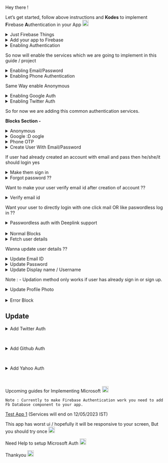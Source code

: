 <div class="cooked"><p>Hey there !</p>
<p>Let’s get started, follow above instructions and <strong>Kodes</strong> to implement <strong>F</strong>irebase <strong>A</strong>uthentication in your App <img src="http://community.appzard.com/images/emoji/google/slightly_smiling_face.png?v=12" title=":slightly_smiling_face:" class="emoji" alt=":slightly_smiling_face:" loading="lazy" style="aspect-ratio: 20 / 20;" width="20" height="20"></p>
<details>
<summary>
Just Firebase Things</summary>
<ul>
<li>Launch yourself to <a href="https://console.firebase.google.com" rel="noopener nofollow ugc">Firebase Console</a>
</li>
<li>A new project <img src="http://community.appzard.com/images/emoji/google/point_down.png?v=12" title=":point_down:" class="emoji" alt=":point_down:" loading="lazy" style="aspect-ratio: 20 / 20;" width="20" height="20"> <img src="http://community.appzard.com/images/emoji/google/point_down.png?v=12" title=":point_down:" class="emoji" alt=":point_down:" loading="lazy" style="aspect-ratio: 20 / 20;" width="20" height="20">
</li>
</ul>
<p></p><div class="lightbox-wrapper"><a class="lightbox" href="https://community.appzard.com/uploads/default/original/2X/8/8de43813837b18d6db635f2bd96a4ed4a922be56.png" data-download-href="https://community.appzard.com/uploads/default/8de43813837b18d6db635f2bd96a4ed4a922be56" title="image"><img src="https://community.appzard.com/uploads/default/optimized/2X/8/8de43813837b18d6db635f2bd96a4ed4a922be56_2_274x250.png" alt="image" data-base62-sha1="kfehnOkwS6hrfJDssul0ZlEnA5E" srcset="https://community.appzard.com/uploads/default/optimized/2X/8/8de43813837b18d6db635f2bd96a4ed4a922be56_2_274x250.png, https://community.appzard.com/uploads/default/optimized/2X/8/8de43813837b18d6db635f2bd96a4ed4a922be56_2_411x375.png 1.5x, https://community.appzard.com/uploads/default/optimized/2X/8/8de43813837b18d6db635f2bd96a4ed4a922be56_2_548x500.png 2x" data-dominant-color="EEF1F6" style="aspect-ratio: 274 / 250;" loading="lazy" width="274" height="250"><div class="meta">
<svg class="fa d-icon d-icon-far-image svg-icon" aria-hidden="true"><use href="#far-image"></use></svg><span class="filename">image</span><span class="informations">714×650 16.1 KB</span><svg class="fa d-icon d-icon-discourse-expand svg-icon" aria-hidden="true"><use href="#discourse-expand"></use></svg>
</div></a></div><p></p>
<ul>
<li>Continue…</li>
</ul>
<p></p><div class="lightbox-wrapper"><a class="lightbox" href="https://community.appzard.com/uploads/default/original/2X/f/fd2da893bf6dc0325206f2dd3cdf27ede35b2af3.jpeg" data-download-href="https://community.appzard.com/uploads/default/fd2da893bf6dc0325206f2dd3cdf27ede35b2af3" title="image"><img src="https://community.appzard.com/uploads/default/optimized/2X/f/fd2da893bf6dc0325206f2dd3cdf27ede35b2af3_2_281x250.jpeg" alt="image" data-base62-sha1="A7ICCuRhrt8RTRx7JhLH738mlRp" srcset="https://community.appzard.com/uploads/default/optimized/2X/f/fd2da893bf6dc0325206f2dd3cdf27ede35b2af3_2_281x250.jpeg, https://community.appzard.com/uploads/default/optimized/2X/f/fd2da893bf6dc0325206f2dd3cdf27ede35b2af3_2_421x375.jpeg 1.5x, https://community.appzard.com/uploads/default/optimized/2X/f/fd2da893bf6dc0325206f2dd3cdf27ede35b2af3_2_562x500.jpeg 2x" data-dominant-color="EEEFF1" style="aspect-ratio: 281 / 250;" loading="lazy" width="281" height="250"><div class="meta">
<svg class="fa d-icon d-icon-far-image svg-icon" aria-hidden="true"><use href="#far-image"></use></svg><span class="filename">image</span><span class="informations">863×767 108 KB</span><svg class="fa d-icon d-icon-discourse-expand svg-icon" aria-hidden="true"><use href="#discourse-expand"></use></svg>
</div></a></div><p></p>
<ul>
<li>Once more…</li>
</ul>
<p></p><div class="lightbox-wrapper"><a class="lightbox" href="https://community.appzard.com/uploads/default/original/2X/2/2845e59bd1495d926c2ade7a5f3d2a5d5ddce55a.jpeg" data-download-href="https://community.appzard.com/uploads/default/2845e59bd1495d926c2ade7a5f3d2a5d5ddce55a" title="image"><img src="https://community.appzard.com/uploads/default/optimized/2X/2/2845e59bd1495d926c2ade7a5f3d2a5d5ddce55a_2_345x214.jpeg" alt="image" data-base62-sha1="5KgQQ46GZ6NPscVq8YzePYc7yxc" srcset="https://community.appzard.com/uploads/default/optimized/2X/2/2845e59bd1495d926c2ade7a5f3d2a5d5ddce55a_2_345x214.jpeg, https://community.appzard.com/uploads/default/optimized/2X/2/2845e59bd1495d926c2ade7a5f3d2a5d5ddce55a_2_517x321.jpeg 1.5x, https://community.appzard.com/uploads/default/optimized/2X/2/2845e59bd1495d926c2ade7a5f3d2a5d5ddce55a_2_690x428.jpeg 2x" data-dominant-color="ECEEF1" style="aspect-ratio: 345 / 214;" loading="lazy" width="345" height="214"><div class="meta">
<svg class="fa d-icon d-icon-far-image svg-icon" aria-hidden="true"><use href="#far-image"></use></svg><span class="filename">image</span><span class="informations">816×508 79.6 KB</span><svg class="fa d-icon d-icon-discourse-expand svg-icon" aria-hidden="true"><use href="#discourse-expand"></use></svg>
</div></a></div><p></p>
<ul>
<li>Finally!!</li>
</ul>
<p><img src="https://community.appzard.com/uploads/default/original/2X/7/7ea63305eefcf76d7a6fffbf00e6393533e693f8.png" alt="image" data-base62-sha1="i4oeYV2bBZyrMmKcrirEt2KXAus" style="aspect-ratio: 168 / 177;" loading="lazy" width="168" height="177"></p>
</details>
<details>
<summary>
Add your app to Firebase</summary>
<ul>
<li><strong>Android one</strong></li>
</ul>
<p></p><div class="lightbox-wrapper"><a class="lightbox" href="https://community.appzard.com/uploads/default/original/2X/0/099b6b7cdf74f7f14fee70fc3d566dc418508935.jpeg" data-download-href="https://community.appzard.com/uploads/default/099b6b7cdf74f7f14fee70fc3d566dc418508935" title="image"><img src="https://community.appzard.com/uploads/default/optimized/2X/0/099b6b7cdf74f7f14fee70fc3d566dc418508935_2_517x267.jpeg" alt="image" data-base62-sha1="1mZhx05iaPdQWqs9O64eBnCUR5H" srcset="https://community.appzard.com/uploads/default/optimized/2X/0/099b6b7cdf74f7f14fee70fc3d566dc418508935_2_517x267.jpeg, https://community.appzard.com/uploads/default/optimized/2X/0/099b6b7cdf74f7f14fee70fc3d566dc418508935_2_775x400.jpeg 1.5x, https://community.appzard.com/uploads/default/optimized/2X/0/099b6b7cdf74f7f14fee70fc3d566dc418508935_2_1034x534.jpeg 2x" data-dominant-color="6B95D8" style="aspect-ratio: 517 / 267;" loading="lazy" width="517" height="267"><div class="meta">
<svg class="fa d-icon d-icon-far-image svg-icon" aria-hidden="true"><use href="#far-image"></use></svg><span class="filename">image</span><span class="informations">1372×710 128 KB</span><svg class="fa d-icon d-icon-discourse-expand svg-icon" aria-hidden="true"><use href="#discourse-expand"></use></svg>
</div></a></div><p></p>
<ul>
<li><strong>Set up</strong></li>
</ul>
<p></p><div class="lightbox-wrapper"><a class="lightbox" href="https://community.appzard.com/uploads/default/original/2X/0/02e7690510c34881d4e4a08d8fb99d552cac7537.jpeg" data-download-href="https://community.appzard.com/uploads/default/02e7690510c34881d4e4a08d8fb99d552cac7537" title="image"><img src="https://community.appzard.com/uploads/default/optimized/2X/0/02e7690510c34881d4e4a08d8fb99d552cac7537_2_517x269.jpeg" alt="image" data-base62-sha1="pGKrsF8g2tg8xHlDtYdeOdnyjZ" srcset="https://community.appzard.com/uploads/default/optimized/2X/0/02e7690510c34881d4e4a08d8fb99d552cac7537_2_517x269.jpeg, https://community.appzard.com/uploads/default/optimized/2X/0/02e7690510c34881d4e4a08d8fb99d552cac7537_2_775x403.jpeg 1.5x, https://community.appzard.com/uploads/default/optimized/2X/0/02e7690510c34881d4e4a08d8fb99d552cac7537_2_1034x538.jpeg 2x" data-dominant-color="E1E1E2" style="aspect-ratio: 517 / 269;" loading="lazy" width="517" height="269"><div class="meta">
<svg class="fa d-icon d-icon-far-image svg-icon" aria-hidden="true"><use href="#far-image"></use></svg><span class="filename">image</span><span class="informations">1402×731 124 KB</span><svg class="fa d-icon d-icon-discourse-expand svg-icon" aria-hidden="true"><use href="#discourse-expand"></use></svg>
</div></a></div><p></p>
<ul>
<li><strong>Stuffing Asset</strong></li>
</ul>
<p></p><div class="lightbox-wrapper"><a class="lightbox" href="https://community.appzard.com/uploads/default/original/2X/c/ce20b11b1656cfae71494191f929921d45dad576.jpeg" data-download-href="https://community.appzard.com/uploads/default/ce20b11b1656cfae71494191f929921d45dad576" title="image"><img src="https://community.appzard.com/uploads/default/optimized/2X/c/ce20b11b1656cfae71494191f929921d45dad576_2_517x335.jpeg" alt="image" data-base62-sha1="tpuoQIW6nj320YIjwaGkc0JnvVk" srcset="https://community.appzard.com/uploads/default/optimized/2X/c/ce20b11b1656cfae71494191f929921d45dad576_2_517x335.jpeg, https://community.appzard.com/uploads/default/optimized/2X/c/ce20b11b1656cfae71494191f929921d45dad576_2_775x502.jpeg 1.5x, https://community.appzard.com/uploads/default/optimized/2X/c/ce20b11b1656cfae71494191f929921d45dad576_2_1034x670.jpeg 2x" data-dominant-color="ECEFF3" style="aspect-ratio: 517 / 335;" loading="lazy" width="517" height="335"><div class="meta">
<svg class="fa d-icon d-icon-far-image svg-icon" aria-hidden="true"><use href="#far-image"></use></svg><span class="filename">image</span><span class="informations">1146×744 112 KB</span><svg class="fa d-icon d-icon-discourse-expand svg-icon" aria-hidden="true"><use href="#discourse-expand"></use></svg>
</div></a></div><p></p>
<ul>
<li><strong>Then just next &gt;&gt; next &gt;&gt; and Continue to the Console</strong></li>
</ul>
</details>
<details>
<summary>
Enabling Authentication</summary>
<ul>
<li><strong>Go to Authentication</strong></li>
</ul>
<p></p><div class="lightbox-wrapper"><a class="lightbox" href="https://community.appzard.com/uploads/default/original/2X/9/9b7a646c2e2ec2bed2c240556cca09956de9c059.jpeg" data-download-href="https://community.appzard.com/uploads/default/9b7a646c2e2ec2bed2c240556cca09956de9c059" title="image"><img src="https://community.appzard.com/uploads/default/optimized/2X/9/9b7a646c2e2ec2bed2c240556cca09956de9c059_2_517x294.jpeg" alt="image" data-base62-sha1="mbqeoqrTFzpeHeq89RHYilrxRNv" srcset="https://community.appzard.com/uploads/default/optimized/2X/9/9b7a646c2e2ec2bed2c240556cca09956de9c059_2_517x294.jpeg, https://community.appzard.com/uploads/default/optimized/2X/9/9b7a646c2e2ec2bed2c240556cca09956de9c059_2_775x441.jpeg 1.5x, https://community.appzard.com/uploads/default/optimized/2X/9/9b7a646c2e2ec2bed2c240556cca09956de9c059_2_1034x588.jpeg 2x" data-dominant-color="2266BD" style="aspect-ratio: 517 / 294;" loading="lazy" width="517" height="294"><div class="meta">
<svg class="fa d-icon d-icon-far-image svg-icon" aria-hidden="true"><use href="#far-image"></use></svg><span class="filename">image</span><span class="informations">1098×625 88.4 KB</span><svg class="fa d-icon d-icon-discourse-expand svg-icon" aria-hidden="true"><use href="#discourse-expand"></use></svg>
</div></a></div><p></p>
<ul>
<li><strong>Get Started</strong></li>
</ul>
<p></p><div class="lightbox-wrapper"><a class="lightbox" href="https://community.appzard.com/uploads/default/original/2X/b/b58d89343cfa50fa14f87bf863b6fc538a86768c.jpeg" data-download-href="https://community.appzard.com/uploads/default/b58d89343cfa50fa14f87bf863b6fc538a86768c" title="image"><img src="https://community.appzard.com/uploads/default/optimized/2X/b/b58d89343cfa50fa14f87bf863b6fc538a86768c_2_517x292.jpeg" alt="image" data-base62-sha1="pU5F0VMKrIuq9SHIMLwEhNh4M32" srcset="https://community.appzard.com/uploads/default/optimized/2X/b/b58d89343cfa50fa14f87bf863b6fc538a86768c_2_517x292.jpeg, https://community.appzard.com/uploads/default/optimized/2X/b/b58d89343cfa50fa14f87bf863b6fc538a86768c_2_775x438.jpeg 1.5x, https://community.appzard.com/uploads/default/original/2X/b/b58d89343cfa50fa14f87bf863b6fc538a86768c.jpeg 2x" data-dominant-color="B258B8" style="aspect-ratio: 517 / 292;" loading="lazy" width="517" height="292"><div class="meta">
<svg class="fa d-icon d-icon-far-image svg-icon" aria-hidden="true"><use href="#far-image"></use></svg><span class="filename">image</span><span class="informations">1016×575 73.8 KB</span><svg class="fa d-icon d-icon-discourse-expand svg-icon" aria-hidden="true"><use href="#discourse-expand"></use></svg>
</div></a></div><p></p>
<ul>
<li>Hopefully you’ll see something like this -</li>
</ul>
<p></p><div class="lightbox-wrapper"><a class="lightbox" href="https://community.appzard.com/uploads/default/original/2X/9/9b0b2d4e336892963887c39c801fc633e78f5c5d.png" data-download-href="https://community.appzard.com/uploads/default/9b0b2d4e336892963887c39c801fc633e78f5c5d" title="image"><img src="https://community.appzard.com/uploads/default/optimized/2X/9/9b0b2d4e336892963887c39c801fc633e78f5c5d_2_517x232.png" alt="image" data-base62-sha1="m7zXb0Bhe2uAFvTevWV2zTxkW8R" srcset="https://community.appzard.com/uploads/default/optimized/2X/9/9b0b2d4e336892963887c39c801fc633e78f5c5d_2_517x232.png, https://community.appzard.com/uploads/default/optimized/2X/9/9b0b2d4e336892963887c39c801fc633e78f5c5d_2_775x348.png 1.5x, https://community.appzard.com/uploads/default/optimized/2X/9/9b0b2d4e336892963887c39c801fc633e78f5c5d_2_1034x464.png 2x" data-dominant-color="F6F7F8" style="aspect-ratio: 517 / 232;" loading="lazy" width="517" height="232"><div class="meta">
<svg class="fa d-icon d-icon-far-image svg-icon" aria-hidden="true"><use href="#far-image"></use></svg><span class="filename">image</span><span class="informations">1434×646 37.7 KB</span><svg class="fa d-icon d-icon-discourse-expand svg-icon" aria-hidden="true"><use href="#discourse-expand"></use></svg>
</div></a></div><p></p>
<ul>
<li>
<h2>Tada Completed</h2>
</li>
</ul>
</details>
<p>So now will enable the services which we are going to implement in this guide / project</p>
<details>
<summary>
Enabling Email/Password </summary>
<p></p><div class="lightbox-wrapper"><a class="lightbox" href="https://community.appzard.com/uploads/default/original/2X/d/d0c23580431cd413eef1fb0e14f4544a94b920f1.png" data-download-href="https://community.appzard.com/uploads/default/d0c23580431cd413eef1fb0e14f4544a94b920f1" title="image"><img src="https://community.appzard.com/uploads/default/optimized/2X/d/d0c23580431cd413eef1fb0e14f4544a94b920f1_2_517x231.png" alt="image" data-base62-sha1="tMLp5Dr43qidyfuuXAdzNJQ5BBL" srcset="https://community.appzard.com/uploads/default/optimized/2X/d/d0c23580431cd413eef1fb0e14f4544a94b920f1_2_517x231.png, https://community.appzard.com/uploads/default/optimized/2X/d/d0c23580431cd413eef1fb0e14f4544a94b920f1_2_775x346.png 1.5x, https://community.appzard.com/uploads/default/optimized/2X/d/d0c23580431cd413eef1fb0e14f4544a94b920f1_2_1034x462.png 2x" data-dominant-color="F6F7F7" style="aspect-ratio: 517 / 231;" loading="lazy" width="517" height="231"><div class="meta">
<svg class="fa d-icon d-icon-far-image svg-icon" aria-hidden="true"><use href="#far-image"></use></svg><span class="filename">image</span><span class="informations">1112×498 73.9 KB</span><svg class="fa d-icon d-icon-discourse-expand svg-icon" aria-hidden="true"><use href="#discourse-expand"></use></svg>
</div></a></div><p></p>
<p></p><div class="lightbox-wrapper"><a class="lightbox" href="https://community.appzard.com/uploads/default/original/2X/0/0198235d2fc12ecf49f98a2457db23066e997b18.png" data-download-href="https://community.appzard.com/uploads/default/0198235d2fc12ecf49f98a2457db23066e997b18" title="image"><img src="https://community.appzard.com/uploads/default/optimized/2X/0/0198235d2fc12ecf49f98a2457db23066e997b18_2_517x229.png" alt="image" data-base62-sha1="e6qMlR2Yy3cl3tDWqdXyvR5OoU" srcset="https://community.appzard.com/uploads/default/optimized/2X/0/0198235d2fc12ecf49f98a2457db23066e997b18_2_517x229.png, https://community.appzard.com/uploads/default/optimized/2X/0/0198235d2fc12ecf49f98a2457db23066e997b18_2_775x343.png 1.5x, https://community.appzard.com/uploads/default/original/2X/0/0198235d2fc12ecf49f98a2457db23066e997b18.png 2x" data-dominant-color="F7F8F9" style="aspect-ratio: 517 / 229;" loading="lazy" width="517" height="229"><div class="meta">
<svg class="fa d-icon d-icon-far-image svg-icon" aria-hidden="true"><use href="#far-image"></use></svg><span class="filename">image</span><span class="informations">836×371 43.1 KB</span><svg class="fa d-icon d-icon-discourse-expand svg-icon" aria-hidden="true"><use href="#discourse-expand"></use></svg>
</div></a></div><p></p>
</details>
<details>
<summary>
Enabling Phone Authentication</summary>
<p></p><div class="lightbox-wrapper"><a class="lightbox" href="https://community.appzard.com/uploads/default/original/2X/6/6f4b379356e5a1dada71ee94be2947286b89b9ce.png" data-download-href="https://community.appzard.com/uploads/default/6f4b379356e5a1dada71ee94be2947286b89b9ce" title="image"><img src="https://community.appzard.com/uploads/default/optimized/2X/6/6f4b379356e5a1dada71ee94be2947286b89b9ce_2_517x190.png" alt="image" data-base62-sha1="fSy9mOrLqu9teq2t45qKyn6VdGS" srcset="https://community.appzard.com/uploads/default/optimized/2X/6/6f4b379356e5a1dada71ee94be2947286b89b9ce_2_517x190.png, https://community.appzard.com/uploads/default/optimized/2X/6/6f4b379356e5a1dada71ee94be2947286b89b9ce_2_775x285.png 1.5x, https://community.appzard.com/uploads/default/original/2X/6/6f4b379356e5a1dada71ee94be2947286b89b9ce.png 2x" data-dominant-color="F6F6F7" style="aspect-ratio: 517 / 190;" loading="lazy" width="517" height="190"><div class="meta">
<svg class="fa d-icon d-icon-far-image svg-icon" aria-hidden="true"><use href="#far-image"></use></svg><span class="filename">image</span><span class="informations">999×369 67.2 KB</span><svg class="fa d-icon d-icon-discourse-expand svg-icon" aria-hidden="true"><use href="#discourse-expand"></use></svg>
</div></a></div><p></p>
<p></p><div class="lightbox-wrapper"><a class="lightbox" href="https://community.appzard.com/uploads/default/original/2X/a/ac960e6235b687edbee8373234782abfbe7c98e8.png" data-download-href="https://community.appzard.com/uploads/default/ac960e6235b687edbee8373234782abfbe7c98e8" title="image"><img src="https://community.appzard.com/uploads/default/optimized/2X/a/ac960e6235b687edbee8373234782abfbe7c98e8_2_517x337.png" alt="image" data-base62-sha1="oCLCmIvdn1vV57PDy0Vz37w3vBK" srcset="https://community.appzard.com/uploads/default/optimized/2X/a/ac960e6235b687edbee8373234782abfbe7c98e8_2_517x337.png, https://community.appzard.com/uploads/default/optimized/2X/a/ac960e6235b687edbee8373234782abfbe7c98e8_2_775x505.png 1.5x, https://community.appzard.com/uploads/default/original/2X/a/ac960e6235b687edbee8373234782abfbe7c98e8.png 2x" data-dominant-color="F2F4F6" style="aspect-ratio: 517 / 337;" loading="lazy" width="517" height="337"><div class="meta">
<svg class="fa d-icon d-icon-far-image svg-icon" aria-hidden="true"><use href="#far-image"></use></svg><span class="filename">image</span><span class="informations">823×537 81 KB</span><svg class="fa d-icon d-icon-discourse-expand svg-icon" aria-hidden="true"><use href="#discourse-expand"></use></svg>
</div></a></div><p></p>
</details>
<p>Same Way enable Anonymous</p>
<details>
<summary>
Enabling Google Auth</summary>
<p></p><div class="lightbox-wrapper"><a class="lightbox" href="https://community.appzard.com/uploads/default/original/2X/e/e6bd73e78106ed8c1681e9c617dd2e8a6efc2d97.png" data-download-href="https://community.appzard.com/uploads/default/e6bd73e78106ed8c1681e9c617dd2e8a6efc2d97" title="image"><img src="https://community.appzard.com/uploads/default/optimized/2X/e/e6bd73e78106ed8c1681e9c617dd2e8a6efc2d97_2_303x375.png" alt="image" data-base62-sha1="wVdIzggE8NXoXHwu4gVsi3sUKvZ" srcset="https://community.appzard.com/uploads/default/optimized/2X/e/e6bd73e78106ed8c1681e9c617dd2e8a6efc2d97_2_303x375.png, https://community.appzard.com/uploads/default/optimized/2X/e/e6bd73e78106ed8c1681e9c617dd2e8a6efc2d97_2_454x562.png 1.5x, https://community.appzard.com/uploads/default/optimized/2X/e/e6bd73e78106ed8c1681e9c617dd2e8a6efc2d97_2_606x750.png 2x" data-dominant-color="F5F6F7" style="aspect-ratio: 303 / 375;" loading="lazy" width="303" height="375"><div class="meta">
<svg class="fa d-icon d-icon-far-image svg-icon" aria-hidden="true"><use href="#far-image"></use></svg><span class="filename">image</span><span class="informations">619×765 71.2 KB</span><svg class="fa d-icon d-icon-discourse-expand svg-icon" aria-hidden="true"><use href="#discourse-expand"></use></svg>
</div></a></div><p></p>
<p>Now in google after enabling and saving you’ll get <strong>Web Client ID Mark / Copy this</strong> will need in block section</p>
<p></p><div class="lightbox-wrapper"><a class="lightbox" href="https://community.appzard.com/uploads/default/original/2X/6/6c5c32775f501c5058cfec0eded16ae0fd2201f1.png" data-download-href="https://community.appzard.com/uploads/default/6c5c32775f501c5058cfec0eded16ae0fd2201f1" title="image"><img src="https://community.appzard.com/uploads/default/optimized/2X/6/6c5c32775f501c5058cfec0eded16ae0fd2201f1_2_321x375.png" alt="image" data-base62-sha1="fsB65Hp0CHYe9tgv2KeiXNJF4Mp" srcset="https://community.appzard.com/uploads/default/optimized/2X/6/6c5c32775f501c5058cfec0eded16ae0fd2201f1_2_321x375.png, https://community.appzard.com/uploads/default/optimized/2X/6/6c5c32775f501c5058cfec0eded16ae0fd2201f1_2_481x562.png 1.5x, https://community.appzard.com/uploads/default/optimized/2X/6/6c5c32775f501c5058cfec0eded16ae0fd2201f1_2_642x750.png 2x" data-dominant-color="F2F3F3" style="aspect-ratio: 321 / 375;" loading="lazy" width="321" height="375"><div class="meta">
<svg class="fa d-icon d-icon-far-image svg-icon" aria-hidden="true"><use href="#far-image"></use></svg><span class="filename">image</span><span class="informations">669×778 66.1 KB</span><svg class="fa d-icon d-icon-discourse-expand svg-icon" aria-hidden="true"><use href="#discourse-expand"></use></svg>
</div></a></div><p></p>
</details>
<details>
<summary>
Enabling Twitter Auth</summary>
<ul>
<li>
<p>Go to <a href="https://developer.twitter.com" rel="noopener nofollow ugc">Twitter Developer</a>, sign in with your twitter account.</p>
</li>
<li>
</li>
<li>
<p>First let’s enable Twitter support in Firebase Auth</p>
</li>
<li>
<p>In sign in method click add new provider and there</p>
</li>
</ul>
</details>
<p>So for now we are adding this common authentication services.</p>
<p><strong>Blocks Section -</strong></p>
<details>
<summary>
Anonymous</summary>
<p></p><div class="lightbox-wrapper"><a class="lightbox" href="https://community.appzard.com/uploads/default/original/2X/1/1a4589f56e8b99ebb2642a431193bf1417b80d13.png" data-download-href="https://community.appzard.com/uploads/default/1a4589f56e8b99ebb2642a431193bf1417b80d13" title="image"><img src="https://community.appzard.com/uploads/default/optimized/2X/1/1a4589f56e8b99ebb2642a431193bf1417b80d13_2_690x113.png" alt="image" data-base62-sha1="3KpoQ3QbBf2fHKQdtpqniaajvZ9" srcset="https://community.appzard.com/uploads/default/optimized/2X/1/1a4589f56e8b99ebb2642a431193bf1417b80d13_2_690x113.png, https://community.appzard.com/uploads/default/optimized/2X/1/1a4589f56e8b99ebb2642a431193bf1417b80d13_2_1035x169.png 1.5x, https://community.appzard.com/uploads/default/optimized/2X/1/1a4589f56e8b99ebb2642a431193bf1417b80d13_2_1380x226.png 2x" data-dominant-color="ECD1B7" style="aspect-ratio: 690 / 113;" loading="lazy" width="690" height="113"><div class="meta">
<svg class="fa d-icon d-icon-far-image svg-icon" aria-hidden="true"><use href="#far-image"></use></svg><span class="filename">image</span><span class="informations">1399×230 62.3 KB</span><svg class="fa d-icon d-icon-discourse-expand svg-icon" aria-hidden="true"><use href="#discourse-expand"></use></svg>
</div></a></div><p></p>
</details>
<details>
<summary>
Google :D oogle </summary>
<p></p><div class="lightbox-wrapper"><a class="lightbox" href="https://community.appzard.com/uploads/default/original/2X/e/e3c83cf4fcb1613b10c4ca03fdace3786c1d4d3f.png" data-download-href="https://community.appzard.com/uploads/default/e3c83cf4fcb1613b10c4ca03fdace3786c1d4d3f" title="image"><img src="https://community.appzard.com/uploads/default/optimized/2X/e/e3c83cf4fcb1613b10c4ca03fdace3786c1d4d3f_2_690x94.png" alt="image" data-base62-sha1="wv3oqqiBTJqhLi4lZZ3XY9QZql9" srcset="https://community.appzard.com/uploads/default/optimized/2X/e/e3c83cf4fcb1613b10c4ca03fdace3786c1d4d3f_2_690x94.png, https://community.appzard.com/uploads/default/optimized/2X/e/e3c83cf4fcb1613b10c4ca03fdace3786c1d4d3f_2_1035x141.png 1.5x, https://community.appzard.com/uploads/default/optimized/2X/e/e3c83cf4fcb1613b10c4ca03fdace3786c1d4d3f_2_1380x188.png 2x" data-dominant-color="E7D3C7" style="aspect-ratio: 690 / 94;" loading="lazy" width="690" height="94"><div class="meta">
<svg class="fa d-icon d-icon-far-image svg-icon" aria-hidden="true"><use href="#far-image"></use></svg><span class="filename">image</span><span class="informations">1402×193 58.1 KB</span><svg class="fa d-icon d-icon-discourse-expand svg-icon" aria-hidden="true"><use href="#discourse-expand"></use></svg>
</div></a></div><p></p>
</details>
<details>
<summary>
Phone OTP</summary>
<p></p><div class="lightbox-wrapper"><a class="lightbox" href="https://community.appzard.com/uploads/default/original/2X/9/903390a98fcd8ee5f8c0e13b7f979119ea7a503e.png" data-download-href="https://community.appzard.com/uploads/default/903390a98fcd8ee5f8c0e13b7f979119ea7a503e" title="image"><img src="https://community.appzard.com/uploads/default/optimized/2X/9/903390a98fcd8ee5f8c0e13b7f979119ea7a503e_2_483x500.png" alt="image" data-base62-sha1="kzFetk1zhoUVOoE2nX4mLjLnC8u" srcset="https://community.appzard.com/uploads/default/optimized/2X/9/903390a98fcd8ee5f8c0e13b7f979119ea7a503e_2_483x500.png, https://community.appzard.com/uploads/default/optimized/2X/9/903390a98fcd8ee5f8c0e13b7f979119ea7a503e_2_724x750.png 1.5x, https://community.appzard.com/uploads/default/original/2X/9/903390a98fcd8ee5f8c0e13b7f979119ea7a503e.png 2x" data-dominant-color="E5D0CD" style="aspect-ratio: 483 / 500;" loading="lazy" width="483" height="500"><div class="meta">
<svg class="fa d-icon d-icon-far-image svg-icon" aria-hidden="true"><use href="#far-image"></use></svg><span class="filename">image</span><span class="informations">750×776 153 KB</span><svg class="fa d-icon d-icon-discourse-expand svg-icon" aria-hidden="true"><use href="#discourse-expand"></use></svg>
</div></a></div><p></p>
</details>
<details>
<summary>
Create User With Email/Password</summary>
<p></p><div class="lightbox-wrapper"><a class="lightbox" href="https://community.appzard.com/uploads/default/original/2X/f/fc6837393f109f68a65f3861be9bd6ee8d15da72.png" data-download-href="https://community.appzard.com/uploads/default/fc6837393f109f68a65f3861be9bd6ee8d15da72" title="image"><img src="https://community.appzard.com/uploads/default/optimized/2X/f/fc6837393f109f68a65f3861be9bd6ee8d15da72_2_690x284.png" alt="image" data-base62-sha1="A0TBqC30FrwQyXWJXxM6vXDSDIe" srcset="https://community.appzard.com/uploads/default/optimized/2X/f/fc6837393f109f68a65f3861be9bd6ee8d15da72_2_690x284.png, https://community.appzard.com/uploads/default/optimized/2X/f/fc6837393f109f68a65f3861be9bd6ee8d15da72_2_1035x426.png 1.5x, https://community.appzard.com/uploads/default/original/2X/f/fc6837393f109f68a65f3861be9bd6ee8d15da72.png 2x" data-dominant-color="DEC1C2" style="aspect-ratio: 690 / 284;" loading="lazy" width="690" height="284"><div class="meta">
<svg class="fa d-icon d-icon-far-image svg-icon" aria-hidden="true"><use href="#far-image"></use></svg><span class="filename">image</span><span class="informations">1083×447 98.2 KB</span><svg class="fa d-icon d-icon-discourse-expand svg-icon" aria-hidden="true"><use href="#discourse-expand"></use></svg>
</div></a></div><p></p>
</details>
<p>If user had already created an account with email and pass then he/she/it should login yes</p>
<details>
<summary>
Make them sign in</summary>
<p></p><div class="lightbox-wrapper"><a class="lightbox" href="https://community.appzard.com/uploads/default/original/2X/e/ec9bc71d45a3fb292a6f41800d436cb601498224.png" data-download-href="https://community.appzard.com/uploads/default/ec9bc71d45a3fb292a6f41800d436cb601498224" title="image"><img src="https://community.appzard.com/uploads/default/optimized/2X/e/ec9bc71d45a3fb292a6f41800d436cb601498224_2_690x305.png" alt="image" data-base62-sha1="xL8qZGEaqIOLcHYQTS81Pnu5mE4" srcset="https://community.appzard.com/uploads/default/optimized/2X/e/ec9bc71d45a3fb292a6f41800d436cb601498224_2_690x305.png, https://community.appzard.com/uploads/default/optimized/2X/e/ec9bc71d45a3fb292a6f41800d436cb601498224_2_1035x457.png 1.5x, https://community.appzard.com/uploads/default/original/2X/e/ec9bc71d45a3fb292a6f41800d436cb601498224.png 2x" data-dominant-color="DFC1C2" style="aspect-ratio: 690 / 305;" loading="lazy" width="690" height="305"><div class="meta">
<svg class="fa d-icon d-icon-far-image svg-icon" aria-hidden="true"><use href="#far-image"></use></svg><span class="filename">image</span><span class="informations">1130×500 104 KB</span><svg class="fa d-icon d-icon-discourse-expand svg-icon" aria-hidden="true"><use href="#discourse-expand"></use></svg>
</div></a></div><p></p>
</details>
<details>
<summary>
Forgot password ??</summary>
<p></p><div class="lightbox-wrapper"><a class="lightbox" href="https://community.appzard.com/uploads/default/original/2X/a/aa2213f40e6106c330a67ab66d28e6e5fe85285e.png" data-download-href="https://community.appzard.com/uploads/default/aa2213f40e6106c330a67ab66d28e6e5fe85285e" title="image"><img src="https://community.appzard.com/uploads/default/optimized/2X/a/aa2213f40e6106c330a67ab66d28e6e5fe85285e_2_690x260.png" alt="image" data-base62-sha1="oh4bgbYQaL88jbkERO7mRTogo2y" srcset="https://community.appzard.com/uploads/default/optimized/2X/a/aa2213f40e6106c330a67ab66d28e6e5fe85285e_2_690x260.png, https://community.appzard.com/uploads/default/optimized/2X/a/aa2213f40e6106c330a67ab66d28e6e5fe85285e_2_1035x390.png 1.5x, https://community.appzard.com/uploads/default/original/2X/a/aa2213f40e6106c330a67ab66d28e6e5fe85285e.png 2x" data-dominant-color="E1C8C9" style="aspect-ratio: 690 / 260;" loading="lazy" width="690" height="260"><div class="meta">
<svg class="fa d-icon d-icon-far-image svg-icon" aria-hidden="true"><use href="#far-image"></use></svg><span class="filename">image</span><span class="informations">1071×404 78.4 KB</span><svg class="fa d-icon d-icon-discourse-expand svg-icon" aria-hidden="true"><use href="#discourse-expand"></use></svg>
</div></a></div><p></p>
</details>
<p>Want to make your user verify email id after creation of account ??</p>
<details>
<summary>
Verify email id</summary>
<p><img src="https://community.appzard.com/uploads/default/original/2X/6/674fbc55527da384c0a1dfea45a3d0f130721843.png" alt="image" data-base62-sha1="eJW0LuOSOPIgxirARrf513MytqP" style="aspect-ratio: 635 / 265;" loading="lazy" width="635" height="265"></p>
</details>
<p>Want your user to directly login with one click mail OR like paswordless log in ??</p>
<details>
<summary>
Passwordless auth with Deeplink support</summary>
<p></p><div class="lightbox-wrapper"><a class="lightbox" href="https://community.appzard.com/uploads/default/original/2X/5/51ddbf77328e0001dc9a0b0c47ec772a86617b6c.png" data-download-href="https://community.appzard.com/uploads/default/51ddbf77328e0001dc9a0b0c47ec772a86617b6c" title="image"><img src="https://community.appzard.com/uploads/default/optimized/2X/5/51ddbf77328e0001dc9a0b0c47ec772a86617b6c_2_690x451.png" alt="image" data-base62-sha1="bGdLBuvGb9PqTSLUXXzPBKz2nsE" srcset="https://community.appzard.com/uploads/default/optimized/2X/5/51ddbf77328e0001dc9a0b0c47ec772a86617b6c_2_690x451.png, https://community.appzard.com/uploads/default/original/2X/5/51ddbf77328e0001dc9a0b0c47ec772a86617b6c.png 1.5x, https://community.appzard.com/uploads/default/original/2X/5/51ddbf77328e0001dc9a0b0c47ec772a86617b6c.png 2x" data-dominant-color="E3CFD9" style="aspect-ratio: 690 / 451;" loading="lazy" width="690" height="451"><div class="meta">
<svg class="fa d-icon d-icon-far-image svg-icon" aria-hidden="true"><use href="#far-image"></use></svg><span class="filename">image</span><span class="informations">843×552 104 KB</span><svg class="fa d-icon d-icon-discourse-expand svg-icon" aria-hidden="true"><use href="#discourse-expand"></use></svg>
</div></a></div><br>
<img src="https://community.appzard.com/uploads/default/original/2X/3/3b4e36ea86854ec0ce23f91857aee64382d956d9.png" alt="image" data-base62-sha1="8sDKabipROG1WWGlc2dQAmZN7Kh" style="aspect-ratio: 586 / 99;" loading="lazy" width="586" height="99"><br>
Returns true if sign in with deeplink , false if not<p></p>
</details>
<br>
<details>
<summary>
Normal Blocks</summary>
<details>
<summary>
Is user already sign in ??</summary>
<p></p><div class="lightbox-wrapper"><a class="lightbox" href="https://community.appzard.com/uploads/default/original/2X/0/02ab40285472520c6ccd4c66413b83434aff6bc2.png" data-download-href="https://community.appzard.com/uploads/default/02ab40285472520c6ccd4c66413b83434aff6bc2" title="image"><img src="https://community.appzard.com/uploads/default/original/2X/0/02ab40285472520c6ccd4c66413b83434aff6bc2.png" alt="image" data-base62-sha1="nBRaY4tjbTxEIdit0eNkmAktsC" data-dominant-color="CEB3C3" style="aspect-ratio: 690 / 116;" loading="lazy" width="690" height="116"><div class="meta">
<svg class="fa d-icon d-icon-far-image svg-icon" aria-hidden="true"><use href="#far-image"></use></svg><span class="filename">image</span><span class="informations">804×136 4.42 KB</span><svg class="fa d-icon d-icon-discourse-expand svg-icon" aria-hidden="true"><use href="#discourse-expand"></use></svg>
</div></a></div><p></p>
<p>Returns <strong>true</strong> if yes and <strong>false</strong> if not</p>
</details>
<details>
<summary>
Log out / Sign out user</summary>
<p><img src="https://community.appzard.com/uploads/default/original/2X/6/6b47872393c6061431c795cf2577a68742e71ab2.png" alt="image" data-base62-sha1="fj2kTV7NhJOEaTWiYqPkGWRC9tE" style="aspect-ratio: 482 / 117;" loading="lazy" width="482" height="117"></p>
</details>
<details>
<summary>
Delete Account</summary>
<p><img src="https://community.appzard.com/uploads/default/original/2X/1/1a9de2fc79917e9df77fa4c52ffc5160dee382ba.png" alt="image" data-base62-sha1="3NsGszeqsZH1AegusEPIWjezt5E" style="aspect-ratio: 596 / 341;" loading="lazy" width="596" height="341"></p>
</details>
<details>
<summary>
Set / Get language</summary>
<p></p><div class="lightbox-wrapper"><a class="lightbox" href="https://community.appzard.com/uploads/default/original/2X/c/c18a100c501275ca51b3635c61e1e847d83b7879.png" data-download-href="https://community.appzard.com/uploads/default/c18a100c501275ca51b3635c61e1e847d83b7879" title="image"><img src="https://community.appzard.com/uploads/default/optimized/2X/c/c18a100c501275ca51b3635c61e1e847d83b7879_2_690x170.png" alt="image" data-base62-sha1="rC7WSNVGrP6kt9chT4rcqqEUVLP" srcset="https://community.appzard.com/uploads/default/optimized/2X/c/c18a100c501275ca51b3635c61e1e847d83b7879_2_690x170.png, https://community.appzard.com/uploads/default/original/2X/c/c18a100c501275ca51b3635c61e1e847d83b7879.png 1.5x, https://community.appzard.com/uploads/default/original/2X/c/c18a100c501275ca51b3635c61e1e847d83b7879.png 2x" data-dominant-color="C7D2C9" style="aspect-ratio: 690 / 170;" loading="lazy" width="690" height="170"><div class="meta">
<svg class="fa d-icon d-icon-far-image svg-icon" aria-hidden="true"><use href="#far-image"></use></svg><span class="filename">image</span><span class="informations">937×231 19.9 KB</span><svg class="fa d-icon d-icon-discourse-expand svg-icon" aria-hidden="true"><use href="#discourse-expand"></use></svg>
</div></a></div><p></p>
<p>This sets and gets the language used in mail and OTP requests.</p>
</details>
</details>
<details>
<summary>
Fetch user details</summary>
<p><img src="https://community.appzard.com/uploads/default/original/2X/5/5aea2399da3ab9653e9de6d7c7e87efadcf19f38.png" alt="image" data-base62-sha1="cYgC0htcKlQz7jGCV6ZDeXbAJXa" style="aspect-ratio: 604 / 237;" loading="lazy" width="604" height="237"></p>
</details>
<p>Wanna update user details ??</p>
<details>
<summary>
Update Email ID</summary>
<p><img src="https://community.appzard.com/uploads/default/original/2X/8/804254ae64eb5b2f46fc7f6b7ce0f2bfeda5e265.png" alt="image" data-base62-sha1="iiDedjJHTKtuQDEu5KPMG2Sy9Ux" style="aspect-ratio: 523 / 185;" loading="lazy" width="523" height="185"></p>
</details>
<details>
<summary>
Update Password</summary>
<p><img src="https://community.appzard.com/uploads/default/original/2X/4/4b458b7a5e61105c23a1c80958acbf69ca52425b.png" alt="image" data-base62-sha1="aJSObmttQfFijJGRVGX1mxEdx7J" style="aspect-ratio: 491 / 179;" loading="lazy" width="491" height="179"></p>
</details>
<details>
<summary>
Update Display name / Username</summary>
<p><img src="https://community.appzard.com/uploads/default/original/2X/0/0ae0addfa844209ab848498959c8d49640dff455.png" alt="image" data-base62-sha1="1ye99AVuux3DPxNIvG2wbFjgmnr" style="aspect-ratio: 481 / 170;" loading="lazy" width="481" height="170"></p>
</details>
<p>Note : - Updation method only works if user has already sign in or sign up.</p>
<details>
<summary>
Update Profile Photo</summary>
<p><img src="https://community.appzard.com/uploads/default/original/2X/6/60efad3081435488cf6ceee2c09dd21c6fc5f5cf.png" alt="image" data-base62-sha1="dPxlbEF9eRmGVapEsrdE2NMzxFl" style="aspect-ratio: 586 / 149;" loading="lazy" width="586" height="149"></p>
</details>
<br>
<details>
<summary>
Error Block</summary>
<p><img src="https://community.appzard.com/uploads/default/original/2X/1/19cf52573b5c2499496f32e82ac0bf19a1266601.png" alt="image" data-base62-sha1="3Gk7wphFwiVdQUqlDDD7ovIL3cB" style="aspect-ratio: 266 / 106;" loading="lazy" width="266" height="106"></p>
<p>Trigger while  -</p>
<ul>
<li>While sign in with email, if the email id is not registered or if the password is incorrect.</li>
<li>While google sign in, if user cancels the request</li>
<li>While creating a new account, if the account is already created with given email id</li>
<li>Show / no response due to less internet connectivity</li>
<li>While twitter sign in , if web request is dropped / canceled by user</li>
</ul>
</details>
<h2>Update</h2>
<details>
<summary>
Add Twitter Auth</summary>
<details>
<summary>
Set up / Connect</summary>
<ul>
<li>First go to <a href="https://developer.twitter.com" rel="noopener nofollow ugc">Twitter Developer</a>
</li>
<li>Sign in with your twitter account</li>
<li>Then <img src="http://community.appzard.com/images/emoji/google/point_down.png?v=12" title=":point_down:" class="emoji" alt=":point_down:" loading="lazy" style="aspect-ratio: 20 / 20;" width="20" height="20"> <img src="http://community.appzard.com/images/emoji/google/point_down.png?v=12" title=":point_down:" class="emoji" alt=":point_down:" loading="lazy" style="aspect-ratio: 20 / 20;" width="20" height="20">
</li>
</ul>
<p></p><div class="lightbox-wrapper"><a class="lightbox" href="https://community.appzard.com/uploads/default/original/2X/c/c96243c3766b9098e7a702eea9c4dac1bc94d00f.jpeg" data-download-href="https://community.appzard.com/uploads/default/c96243c3766b9098e7a702eea9c4dac1bc94d00f" title="image"><img src="https://community.appzard.com/uploads/default/optimized/2X/c/c96243c3766b9098e7a702eea9c4dac1bc94d00f_2_517x256.jpeg" alt="image" data-base62-sha1="sJwvaqi7ctilm7d9RZ9ZS87DD55" srcset="https://community.appzard.com/uploads/default/optimized/2X/c/c96243c3766b9098e7a702eea9c4dac1bc94d00f_2_517x256.jpeg, https://community.appzard.com/uploads/default/optimized/2X/c/c96243c3766b9098e7a702eea9c4dac1bc94d00f_2_775x384.jpeg 1.5x, https://community.appzard.com/uploads/default/optimized/2X/c/c96243c3766b9098e7a702eea9c4dac1bc94d00f_2_1034x512.jpeg 2x" data-dominant-color="CECAC3" style="aspect-ratio: 517 / 256;" loading="lazy" width="517" height="256"><div class="meta">
<svg class="fa d-icon d-icon-far-image svg-icon" aria-hidden="true"><use href="#far-image"></use></svg><span class="filename">image</span><span class="informations">1405×698 136 KB</span><svg class="fa d-icon d-icon-discourse-expand svg-icon" aria-hidden="true"><use href="#discourse-expand"></use></svg>
</div></a></div><p></p>
<ul>
<li>Sign up for a free account</li>
</ul>
<p></p><div class="lightbox-wrapper"><a class="lightbox" href="https://community.appzard.com/uploads/default/original/2X/2/2be95fc9c969cfe38768df42df81313c0c0fa4b5.jpeg" data-download-href="https://community.appzard.com/uploads/default/2be95fc9c969cfe38768df42df81313c0c0fa4b5" title="image"><img src="https://community.appzard.com/uploads/default/optimized/2X/2/2be95fc9c969cfe38768df42df81313c0c0fa4b5_2_300x375.jpeg" alt="image" data-base62-sha1="6gsx3bUD6ojEDoLs5mq2CydRi8l" srcset="https://community.appzard.com/uploads/default/optimized/2X/2/2be95fc9c969cfe38768df42df81313c0c0fa4b5_2_300x375.jpeg, https://community.appzard.com/uploads/default/optimized/2X/2/2be95fc9c969cfe38768df42df81313c0c0fa4b5_2_450x562.jpeg 1.5x, https://community.appzard.com/uploads/default/optimized/2X/2/2be95fc9c969cfe38768df42df81313c0c0fa4b5_2_600x750.jpeg 2x" data-dominant-color="DDE2E2" style="aspect-ratio: 300 / 375;" loading="lazy" width="300" height="375"><div class="meta">
<svg class="fa d-icon d-icon-far-image svg-icon" aria-hidden="true"><use href="#far-image"></use></svg><span class="filename">image</span><span class="informations">604×753 84.1 KB</span><svg class="fa d-icon d-icon-discourse-expand svg-icon" aria-hidden="true"><use href="#discourse-expand"></use></svg>
</div></a></div><p></p>
<ul>
<li>Add in your purpose and usage of twitter api</li>
</ul>
<p></p><div class="lightbox-wrapper"><a class="lightbox" href="https://community.appzard.com/uploads/default/original/2X/e/ec31905dadb8b19215839feeda15c12df42cb26e.png" data-download-href="https://community.appzard.com/uploads/default/ec31905dadb8b19215839feeda15c12df42cb26e" title="image"><img src="https://community.appzard.com/uploads/default/optimized/2X/e/ec31905dadb8b19215839feeda15c12df42cb26e_2_417x375.png" alt="image" data-base62-sha1="xHsS8N7zCpi6txDdGJTUlRuy7Zs" srcset="https://community.appzard.com/uploads/default/optimized/2X/e/ec31905dadb8b19215839feeda15c12df42cb26e_2_417x375.png, https://community.appzard.com/uploads/default/optimized/2X/e/ec31905dadb8b19215839feeda15c12df42cb26e_2_625x562.png 1.5x, https://community.appzard.com/uploads/default/original/2X/e/ec31905dadb8b19215839feeda15c12df42cb26e.png 2x" data-dominant-color="F6F6F7" style="aspect-ratio: 417 / 375;" loading="lazy" width="417" height="375"><div class="meta">
<svg class="fa d-icon d-icon-far-image svg-icon" aria-hidden="true"><use href="#far-image"></use></svg><span class="filename">image</span><span class="informations">758×681 21.9 KB</span><svg class="fa d-icon d-icon-discourse-expand svg-icon" aria-hidden="true"><use href="#discourse-expand"></use></svg>
</div></a></div><p></p>
<ul>
<li>Hooray !! Twitter just created an app for you, go to Projects and app</li>
</ul>
<p></p><div class="lightbox-wrapper"><a class="lightbox" href="https://community.appzard.com/uploads/default/original/2X/9/9ef31deb6af78a070155f6ab2096bc23b24d597e.png" data-download-href="https://community.appzard.com/uploads/default/9ef31deb6af78a070155f6ab2096bc23b24d597e" title="image"><img src="https://community.appzard.com/uploads/default/optimized/2X/9/9ef31deb6af78a070155f6ab2096bc23b24d597e_2_517x261.png" alt="image" data-base62-sha1="mG8jA38StNW4P53hTZ6sBfEOeJg" srcset="https://community.appzard.com/uploads/default/optimized/2X/9/9ef31deb6af78a070155f6ab2096bc23b24d597e_2_517x261.png, https://community.appzard.com/uploads/default/optimized/2X/9/9ef31deb6af78a070155f6ab2096bc23b24d597e_2_775x391.png 1.5x, https://community.appzard.com/uploads/default/optimized/2X/9/9ef31deb6af78a070155f6ab2096bc23b24d597e_2_1034x522.png 2x" data-dominant-color="DEDFE0" style="aspect-ratio: 517 / 261;" loading="lazy" width="517" height="261"><div class="meta">
<svg class="fa d-icon d-icon-far-image svg-icon" aria-hidden="true"><use href="#far-image"></use></svg><span class="filename">image</span><span class="informations">1394×705 89.5 KB</span><svg class="fa d-icon d-icon-discourse-expand svg-icon" aria-hidden="true"><use href="#discourse-expand"></use></svg>
</div></a></div><p></p>
<ul>
<li>Select your project</li>
</ul>
<p></p><div class="lightbox-wrapper"><a class="lightbox" href="https://community.appzard.com/uploads/default/original/2X/0/06324b452bc0292a1661e49f659280187a830677.png" data-download-href="https://community.appzard.com/uploads/default/06324b452bc0292a1661e49f659280187a830677" title="image"><img src="https://community.appzard.com/uploads/default/optimized/2X/0/06324b452bc0292a1661e49f659280187a830677_2_114x375.png" alt="image" data-base62-sha1="SOCou0ezTPN2Vw2bHEbNvUUpyT" srcset="https://community.appzard.com/uploads/default/optimized/2X/0/06324b452bc0292a1661e49f659280187a830677_2_114x375.png, https://community.appzard.com/uploads/default/optimized/2X/0/06324b452bc0292a1661e49f659280187a830677_2_171x562.png 1.5x, https://community.appzard.com/uploads/default/optimized/2X/0/06324b452bc0292a1661e49f659280187a830677_2_228x750.png 2x" data-dominant-color="151A1F" style="aspect-ratio: 114 / 375;" loading="lazy" width="114" height="375"><div class="meta">
<svg class="fa d-icon d-icon-far-image svg-icon" aria-hidden="true"><use href="#far-image"></use></svg><span class="filename">image</span><span class="informations">242×791 30.1 KB</span><svg class="fa d-icon d-icon-discourse-expand svg-icon" aria-hidden="true"><use href="#discourse-expand"></use></svg>
</div></a></div><p></p>
<ul>
<li>Now Select Keys and Token Tab</li>
</ul>
<p></p><div class="lightbox-wrapper"><a class="lightbox" href="https://community.appzard.com/uploads/default/original/2X/c/cfea3d41f9b8b4ead850869d07217211c00537c5.png" data-download-href="https://community.appzard.com/uploads/default/cfea3d41f9b8b4ead850869d07217211c00537c5" title="image"><img src="https://community.appzard.com/uploads/default/optimized/2X/c/cfea3d41f9b8b4ead850869d07217211c00537c5_2_517x258.png" alt="image" data-base62-sha1="tFiGT3H20AWoQ29qHl0hLxAn40d" srcset="https://community.appzard.com/uploads/default/optimized/2X/c/cfea3d41f9b8b4ead850869d07217211c00537c5_2_517x258.png, https://community.appzard.com/uploads/default/optimized/2X/c/cfea3d41f9b8b4ead850869d07217211c00537c5_2_775x387.png 1.5x, https://community.appzard.com/uploads/default/optimized/2X/c/cfea3d41f9b8b4ead850869d07217211c00537c5_2_1034x516.png 2x" data-dominant-color="C8CACB" style="aspect-ratio: 517 / 258;" loading="lazy" width="517" height="258"><div class="meta">
<svg class="fa d-icon d-icon-far-image svg-icon" aria-hidden="true"><use href="#far-image"></use></svg><span class="filename">image</span><span class="informations">1361×682 85.7 KB</span><svg class="fa d-icon d-icon-discourse-expand svg-icon" aria-hidden="true"><use href="#discourse-expand"></use></svg>
</div></a></div><p></p>
<ul>
<li>Click on regenerate api</li>
</ul>
<p></p><div class="lightbox-wrapper"><a class="lightbox" href="https://community.appzard.com/uploads/default/original/2X/4/4c7e4a4c0a6e05537073663ca76ca3e8d3244595.png" data-download-href="https://community.appzard.com/uploads/default/4c7e4a4c0a6e05537073663ca76ca3e8d3244595" title="image"><img src="https://community.appzard.com/uploads/default/optimized/2X/4/4c7e4a4c0a6e05537073663ca76ca3e8d3244595_2_484x375.png" alt="image" data-base62-sha1="aUGRwyByxYIMSGI6AB2g1UuiCH3" srcset="https://community.appzard.com/uploads/default/optimized/2X/4/4c7e4a4c0a6e05537073663ca76ca3e8d3244595_2_484x375.png, https://community.appzard.com/uploads/default/optimized/2X/4/4c7e4a4c0a6e05537073663ca76ca3e8d3244595_2_726x562.png 1.5x, https://community.appzard.com/uploads/default/original/2X/4/4c7e4a4c0a6e05537073663ca76ca3e8d3244595.png 2x" data-dominant-color="F4F5F5" style="aspect-ratio: 484 / 375;" loading="lazy" width="484" height="375"><div class="meta">
<svg class="fa d-icon d-icon-far-image svg-icon" aria-hidden="true"><use href="#far-image"></use></svg><span class="filename">image</span><span class="informations">938×726 49.5 KB</span><svg class="fa d-icon d-icon-discourse-expand svg-icon" aria-hidden="true"><use href="#discourse-expand"></use></svg>
</div></a></div><p></p>
<ul>
<li>
<strong>Yes Re-generate</strong> &gt;&gt; And here you go</li>
</ul>
<p></p><div class="lightbox-wrapper"><a class="lightbox" href="https://community.appzard.com/uploads/default/original/2X/7/7ed37f81773292e85a9cee2e757e34d509edbd47.png" data-download-href="https://community.appzard.com/uploads/default/7ed37f81773292e85a9cee2e757e34d509edbd47" title="image"><img src="https://community.appzard.com/uploads/default/optimized/2X/7/7ed37f81773292e85a9cee2e757e34d509edbd47_2_368x375.png" alt="image" data-base62-sha1="i5XidmMZ7cwGmC1vYt57NNYX8zB" srcset="https://community.appzard.com/uploads/default/optimized/2X/7/7ed37f81773292e85a9cee2e757e34d509edbd47_2_368x375.png, https://community.appzard.com/uploads/default/optimized/2X/7/7ed37f81773292e85a9cee2e757e34d509edbd47_2_552x562.png 1.5x, https://community.appzard.com/uploads/default/original/2X/7/7ed37f81773292e85a9cee2e757e34d509edbd47.png 2x" data-dominant-color="EBEBEC" style="aspect-ratio: 368 / 375;" loading="lazy" width="368" height="375"><div class="meta">
<svg class="fa d-icon d-icon-far-image svg-icon" aria-hidden="true"><use href="#far-image"></use></svg><span class="filename">image</span><span class="informations">664×676 54.3 KB</span><svg class="fa d-icon d-icon-discourse-expand svg-icon" aria-hidden="true"><use href="#discourse-expand"></use></svg>
</div></a></div><p></p>
<p>This API key and API Secret will be require while adding services in our Firebase</p>
<p>Now let just set up Firebase</p>
<ul>
<li>
<p>Add a new provider , Twitter</p>
</li>
<li>
<p>Enable and then paste <strong>API Key and API Secret</strong> that we copied previously</p>
</li>
</ul>
<p></p><div class="lightbox-wrapper"><a class="lightbox" href="https://community.appzard.com/uploads/default/original/2X/5/5b4d52f58d05146ae5deef29b2626d8853550981.png" data-download-href="https://community.appzard.com/uploads/default/5b4d52f58d05146ae5deef29b2626d8853550981" title="image"><img src="https://community.appzard.com/uploads/default/optimized/2X/5/5b4d52f58d05146ae5deef29b2626d8853550981_2_517x270.png" alt="image" data-base62-sha1="d1H7biQem2hvcL77pVDtLeARlFD" srcset="https://community.appzard.com/uploads/default/optimized/2X/5/5b4d52f58d05146ae5deef29b2626d8853550981_2_517x270.png, https://community.appzard.com/uploads/default/optimized/2X/5/5b4d52f58d05146ae5deef29b2626d8853550981_2_775x405.png 1.5x, https://community.appzard.com/uploads/default/original/2X/5/5b4d52f58d05146ae5deef29b2626d8853550981.png 2x" data-dominant-color="E9EAEA" style="aspect-ratio: 517 / 270;" loading="lazy" width="517" height="270"><div class="meta">
<svg class="fa d-icon d-icon-far-image svg-icon" aria-hidden="true"><use href="#far-image"></use></svg><span class="filename">image</span><span class="informations">940×491 41.9 KB</span><svg class="fa d-icon d-icon-discourse-expand svg-icon" aria-hidden="true"><use href="#discourse-expand"></use></svg>
</div></a></div><p></p>
<ul>
<li>
<p>Copy the Redirect URL and Add it to your Twitter Setup</p>
</li>
<li>
<p>For that go to user Authentication Setting click on set up</p>
</li>
</ul>
<p></p><div class="lightbox-wrapper"><a class="lightbox" href="https://community.appzard.com/uploads/default/original/2X/9/9522295f9c9b6ba2b2762f460a5c1fedbf52773c.png" data-download-href="https://community.appzard.com/uploads/default/9522295f9c9b6ba2b2762f460a5c1fedbf52773c" title="image"><img src="https://community.appzard.com/uploads/default/optimized/2X/9/9522295f9c9b6ba2b2762f460a5c1fedbf52773c_2_517x354.png" alt="image" data-base62-sha1="lhikHYhD87INFcdOxW9Qd7Sh7J2" srcset="https://community.appzard.com/uploads/default/optimized/2X/9/9522295f9c9b6ba2b2762f460a5c1fedbf52773c_2_517x354.png, https://community.appzard.com/uploads/default/optimized/2X/9/9522295f9c9b6ba2b2762f460a5c1fedbf52773c_2_775x531.png 1.5x, https://community.appzard.com/uploads/default/optimized/2X/9/9522295f9c9b6ba2b2762f460a5c1fedbf52773c_2_1034x708.png 2x" data-dominant-color="C7C9CA" style="aspect-ratio: 517 / 354;" loading="lazy" width="517" height="354"><div class="meta">
<svg class="fa d-icon d-icon-far-image svg-icon" aria-hidden="true"><use href="#far-image"></use></svg><span class="filename">image</span><span class="informations">1132×777 97.3 KB</span><svg class="fa d-icon d-icon-discourse-expand svg-icon" aria-hidden="true"><use href="#discourse-expand"></use></svg>
</div></a></div><p></p>
<ul>
<li>Select native app &gt;&gt; Paste your Redirect URL in Call Back URL box , and set your website or just set your Redirect URL without -</li>
</ul>
<blockquote>
<p>/__/auth/handler</p>
</blockquote>
<p>and Just <strong>Save It</strong></p>
</details>
<br>
<details>
<summary>
Blocks Section</summary>
<p></p><div class="lightbox-wrapper"><a class="lightbox" href="https://community.appzard.com/uploads/default/original/2X/d/d42da3ab82c3e0a655804c28e1fc6470eb1d26e3.png" data-download-href="https://community.appzard.com/uploads/default/d42da3ab82c3e0a655804c28e1fc6470eb1d26e3" title="image"><img src="https://community.appzard.com/uploads/default/optimized/2X/d/d42da3ab82c3e0a655804c28e1fc6470eb1d26e3_2_517x111.png" alt="image" data-base62-sha1="uh10lnnRftY9xu8Xr7bgX01JTvt" srcset="https://community.appzard.com/uploads/default/optimized/2X/d/d42da3ab82c3e0a655804c28e1fc6470eb1d26e3_2_517x111.png, https://community.appzard.com/uploads/default/optimized/2X/d/d42da3ab82c3e0a655804c28e1fc6470eb1d26e3_2_775x166.png 1.5x, https://community.appzard.com/uploads/default/optimized/2X/d/d42da3ab82c3e0a655804c28e1fc6470eb1d26e3_2_1034x222.png 2x" data-dominant-color="EBC69D" style="aspect-ratio: 517 / 111;" loading="lazy" width="517" height="111"><div class="meta">
<svg class="fa d-icon d-icon-far-image svg-icon" aria-hidden="true"><use href="#far-image"></use></svg><span class="filename">image</span><span class="informations">1203×259 70.7 KB</span><svg class="fa d-icon d-icon-discourse-expand svg-icon" aria-hidden="true"><use href="#discourse-expand"></use></svg>
</div></a></div><p></p>
</details>
</details>
<p>‎</p>
<details>
<summary>
Add Github Auth</summary>
<details>
<summary>
Set Up / Connect</summary>
<ul>
<li>First lets got o Firebase &gt;&gt; add new provider &gt;&gt; Github &gt;&gt; Copy Callback url.</li>
</ul>
<p></p><div class="lightbox-wrapper"><a class="lightbox" href="https://community.appzard.com/uploads/default/original/2X/e/ecdfaf953e7874a366cd1d570e84288d567c9a97.png" data-download-href="https://community.appzard.com/uploads/default/ecdfaf953e7874a366cd1d570e84288d567c9a97" title="image"><img src="https://community.appzard.com/uploads/default/optimized/2X/e/ecdfaf953e7874a366cd1d570e84288d567c9a97_2_517x292.png" alt="image" data-base62-sha1="xNtVwrnXWP1u8BjeVYdvV4Bx7VB" srcset="https://community.appzard.com/uploads/default/optimized/2X/e/ecdfaf953e7874a366cd1d570e84288d567c9a97_2_517x292.png, https://community.appzard.com/uploads/default/optimized/2X/e/ecdfaf953e7874a366cd1d570e84288d567c9a97_2_775x438.png 1.5x, https://community.appzard.com/uploads/default/original/2X/e/ecdfaf953e7874a366cd1d570e84288d567c9a97.png 2x" data-dominant-color="F4F4F4" style="aspect-ratio: 517 / 292;" loading="lazy" width="517" height="292"><div class="meta">
<svg class="fa d-icon d-icon-far-image svg-icon" aria-hidden="true"><use href="#far-image"></use></svg><span class="filename">image</span><span class="informations">916×518 36.8 KB</span><svg class="fa d-icon d-icon-discourse-expand svg-icon" aria-hidden="true"><use href="#discourse-expand"></use></svg>
</div></a></div><p></p>
<ul>
<li>
<p>Now go to <a href="https://github.com/settings/developers" rel="noopener nofollow ugc">Github Developer Settings</a></p>
</li>
<li>
<p>Create New OAuth App</p>
</li>
</ul>
<p></p><div class="lightbox-wrapper"><a class="lightbox" href="https://community.appzard.com/uploads/default/original/2X/1/1ec96b0a832a961e418fc5cffd37cb26de977623.png" data-download-href="https://community.appzard.com/uploads/default/1ec96b0a832a961e418fc5cffd37cb26de977623" title="image"><img src="https://community.appzard.com/uploads/default/optimized/2X/1/1ec96b0a832a961e418fc5cffd37cb26de977623_2_517x193.png" alt="image" data-base62-sha1="4olRlCTqlXkmra8SU4UAunnW8Ej" srcset="https://community.appzard.com/uploads/default/optimized/2X/1/1ec96b0a832a961e418fc5cffd37cb26de977623_2_517x193.png, https://community.appzard.com/uploads/default/optimized/2X/1/1ec96b0a832a961e418fc5cffd37cb26de977623_2_775x289.png 1.5x, https://community.appzard.com/uploads/default/optimized/2X/1/1ec96b0a832a961e418fc5cffd37cb26de977623_2_1034x386.png 2x" data-dominant-color="10151B" style="aspect-ratio: 517 / 193;" loading="lazy" width="517" height="193"><div class="meta">
<svg class="fa d-icon d-icon-far-image svg-icon" aria-hidden="true"><use href="#far-image"></use></svg><span class="filename">image</span><span class="informations">1380×517 51 KB</span><svg class="fa d-icon d-icon-discourse-expand svg-icon" aria-hidden="true"><use href="#discourse-expand"></use></svg>
</div></a></div><p></p>
<ul>
<li>Register your app <img src="http://community.appzard.com/images/emoji/google/point_down.png?v=12" title=":point_down:" class="emoji" alt=":point_down:" loading="lazy" style="aspect-ratio: 20 / 20;" width="20" height="20"> <img src="http://community.appzard.com/images/emoji/google/point_down.png?v=12" title=":point_down:" class="emoji" alt=":point_down:" loading="lazy" style="aspect-ratio: 20 / 20;" width="20" height="20">
</li>
</ul>
<p></p><div class="lightbox-wrapper"><a class="lightbox" href="https://community.appzard.com/uploads/default/original/2X/b/bd9f86cb7967c4424f639ba50f7ae798bd38975b.png" data-download-href="https://community.appzard.com/uploads/default/bd9f86cb7967c4424f639ba50f7ae798bd38975b" title="image"><img src="https://community.appzard.com/uploads/default/optimized/2X/b/bd9f86cb7967c4424f639ba50f7ae798bd38975b_2_341x375.png" alt="image" data-base62-sha1="r3u1BLTD27xuZroIBMfIIbduUFd" srcset="https://community.appzard.com/uploads/default/optimized/2X/b/bd9f86cb7967c4424f639ba50f7ae798bd38975b_2_341x375.png, https://community.appzard.com/uploads/default/optimized/2X/b/bd9f86cb7967c4424f639ba50f7ae798bd38975b_2_511x562.png 1.5x, https://community.appzard.com/uploads/default/original/2X/b/bd9f86cb7967c4424f639ba50f7ae798bd38975b.png 2x" data-dominant-color="1A1E23" style="aspect-ratio: 341 / 375;" loading="lazy" width="341" height="375"><div class="meta">
<svg class="fa d-icon d-icon-far-image svg-icon" aria-hidden="true"><use href="#far-image"></use></svg><span class="filename">image</span><span class="informations">664×729 105 KB</span><svg class="fa d-icon d-icon-discourse-expand svg-icon" aria-hidden="true"><use href="#discourse-expand"></use></svg>
</div></a></div><p></p>
<ul>
<li>Copy and paste your <strong>Client ID</strong> in <strong>Firebase Client ID</strong> and Generate</li>
</ul>
<p></p><div class="lightbox-wrapper"><a class="lightbox" href="https://community.appzard.com/uploads/default/original/2X/b/baf58ebca3e0ce842ee90b7c01005b953f418e07.png" data-download-href="https://community.appzard.com/uploads/default/baf58ebca3e0ce842ee90b7c01005b953f418e07" title="image"><img src="https://community.appzard.com/uploads/default/optimized/2X/b/baf58ebca3e0ce842ee90b7c01005b953f418e07_2_460x375.png" alt="image" data-base62-sha1="qFUUG2qVAxtbnevAwRzArpKyOAn" srcset="https://community.appzard.com/uploads/default/optimized/2X/b/baf58ebca3e0ce842ee90b7c01005b953f418e07_2_460x375.png, https://community.appzard.com/uploads/default/optimized/2X/b/baf58ebca3e0ce842ee90b7c01005b953f418e07_2_690x562.png 1.5x, https://community.appzard.com/uploads/default/original/2X/b/baf58ebca3e0ce842ee90b7c01005b953f418e07.png 2x" data-dominant-color="13171E" style="aspect-ratio: 460 / 375;" loading="lazy" width="460" height="375"><div class="meta">
<svg class="fa d-icon d-icon-far-image svg-icon" aria-hidden="true"><use href="#far-image"></use></svg><span class="filename">image</span><span class="informations">883×718 99.4 KB</span><svg class="fa d-icon d-icon-discourse-expand svg-icon" aria-hidden="true"><use href="#discourse-expand"></use></svg>
</div></a></div><p></p>
<ul>
<li>After you enter your password &gt;&gt;</li>
</ul>
<p></p><div class="lightbox-wrapper"><a class="lightbox" href="https://community.appzard.com/uploads/default/original/2X/3/32df7380d8cbe474f53b874562bde95e0b8d6908.png" data-download-href="https://community.appzard.com/uploads/default/32df7380d8cbe474f53b874562bde95e0b8d6908" title="image"><img src="https://community.appzard.com/uploads/default/optimized/2X/3/32df7380d8cbe474f53b874562bde95e0b8d6908_2_432x374.png" alt="image" data-base62-sha1="7g2C9TCVRr4NKaEuD0nopuSuvDG" srcset="https://community.appzard.com/uploads/default/optimized/2X/3/32df7380d8cbe474f53b874562bde95e0b8d6908_2_432x374.png, https://community.appzard.com/uploads/default/optimized/2X/3/32df7380d8cbe474f53b874562bde95e0b8d6908_2_648x561.png 1.5x, https://community.appzard.com/uploads/default/original/2X/3/32df7380d8cbe474f53b874562bde95e0b8d6908.png 2x" data-dominant-color="151A20" style="aspect-ratio: 432 / 374;" loading="lazy" width="432" height="374"><div class="meta">
<svg class="fa d-icon d-icon-far-image svg-icon" aria-hidden="true"><use href="#far-image"></use></svg><span class="filename">image</span><span class="informations">859×744 108 KB</span><svg class="fa d-icon d-icon-discourse-expand svg-icon" aria-hidden="true"><use href="#discourse-expand"></use></svg>
</div></a></div><p></p>
<ul>
<li>You got your Client Secret, now just paste it in your Firebase Client ID and Enable and Save Project</li>
</ul>
<p></p><div class="lightbox-wrapper"><a class="lightbox" href="https://community.appzard.com/uploads/default/original/2X/3/32df7380d8cbe474f53b874562bde95e0b8d6908.png" data-download-href="https://community.appzard.com/uploads/default/32df7380d8cbe474f53b874562bde95e0b8d6908" title="image"><img src="https://community.appzard.com/uploads/default/optimized/2X/3/32df7380d8cbe474f53b874562bde95e0b8d6908_2_432x374.png" alt="image" data-base62-sha1="7g2C9TCVRr4NKaEuD0nopuSuvDG" srcset="https://community.appzard.com/uploads/default/optimized/2X/3/32df7380d8cbe474f53b874562bde95e0b8d6908_2_432x374.png, https://community.appzard.com/uploads/default/optimized/2X/3/32df7380d8cbe474f53b874562bde95e0b8d6908_2_648x561.png 1.5x, https://community.appzard.com/uploads/default/original/2X/3/32df7380d8cbe474f53b874562bde95e0b8d6908.png 2x" data-dominant-color="151A20" style="aspect-ratio: 432 / 374;" loading="lazy" width="432" height="374"><div class="meta">
<svg class="fa d-icon d-icon-far-image svg-icon" aria-hidden="true"><use href="#far-image"></use></svg><span class="filename">image</span><span class="informations">859×744 108 KB</span><svg class="fa d-icon d-icon-discourse-expand svg-icon" aria-hidden="true"><use href="#discourse-expand"></use></svg>
</div></a></div><p></p>
<p>Hooray Completed</p>
</details>
<details>
<summary>
Blocks Section</summary>
<p></p><div class="lightbox-wrapper"><a class="lightbox" href="https://community.appzard.com/uploads/default/original/2X/6/6f8156844064833b398b88e04e9fb232d78f391f.png" data-download-href="https://community.appzard.com/uploads/default/6f8156844064833b398b88e04e9fb232d78f391f" title="image"><img src="https://community.appzard.com/uploads/default/optimized/2X/6/6f8156844064833b398b88e04e9fb232d78f391f_2_690x222.png" alt="image" data-base62-sha1="fUq6tK167UU5YB0E3Nzjx1efT9d" srcset="https://community.appzard.com/uploads/default/optimized/2X/6/6f8156844064833b398b88e04e9fb232d78f391f_2_690x222.png, https://community.appzard.com/uploads/default/original/2X/6/6f8156844064833b398b88e04e9fb232d78f391f.png 1.5x, https://community.appzard.com/uploads/default/original/2X/6/6f8156844064833b398b88e04e9fb232d78f391f.png 2x" data-dominant-color="EFD3B4" style="aspect-ratio: 690 / 222;" loading="lazy" width="690" height="222"><div class="meta">
<svg class="fa d-icon d-icon-far-image svg-icon" aria-hidden="true"><use href="#far-image"></use></svg><span class="filename">image</span><span class="informations">916×296 73.8 KB</span><svg class="fa d-icon d-icon-discourse-expand svg-icon" aria-hidden="true"><use href="#discourse-expand"></use></svg>
</div></a></div><p></p>
</details>
</details>
<p>‎</p>
<details>
<summary>
Add Yahoo Auth</summary>
<details>
<summary>
Set Up / Connect</summary>
<ul>
<li>
<p>Same as above enable Yahoo service in Firebase Auth, copy call back URL and for Client ID and Client Secret go to <a href="https://developer.yahoo.com/apps/" rel="noopener nofollow ugc">Yahoo Developer</a></p>
</li>
<li>
<p>Create a new App</p>
</li>
</ul>
<p></p><div class="lightbox-wrapper"><a class="lightbox" href="https://community.appzard.com/uploads/default/original/2X/d/de1592f7620f437cc0a788a1f4df73dc76c261af.png" data-download-href="https://community.appzard.com/uploads/default/de1592f7620f437cc0a788a1f4df73dc76c261af" title="image"><img src="https://community.appzard.com/uploads/default/optimized/2X/d/de1592f7620f437cc0a788a1f4df73dc76c261af_2_517x177.png" alt="image" data-base62-sha1="vGEdGp0GnN2xojvoSsvcCuOHhAH" srcset="https://community.appzard.com/uploads/default/optimized/2X/d/de1592f7620f437cc0a788a1f4df73dc76c261af_2_517x177.png, https://community.appzard.com/uploads/default/optimized/2X/d/de1592f7620f437cc0a788a1f4df73dc76c261af_2_775x265.png 1.5x, https://community.appzard.com/uploads/default/original/2X/d/de1592f7620f437cc0a788a1f4df73dc76c261af.png 2x" data-dominant-color="F8F9FB" style="aspect-ratio: 517 / 177;" loading="lazy" width="517" height="177"><div class="meta">
<svg class="fa d-icon d-icon-far-image svg-icon" aria-hidden="true"><use href="#far-image"></use></svg><span class="filename">image</span><span class="informations">938×322 9 KB</span><svg class="fa d-icon d-icon-discourse-expand svg-icon" aria-hidden="true"><use href="#discourse-expand"></use></svg>
</div></a></div><p></p>
<ul>
<li>Register App</li>
</ul>
<p></p><div class="lightbox-wrapper"><a class="lightbox" href="https://community.appzard.com/uploads/default/original/2X/b/ba2f55be7c37425ac47e8183242755b3f2bdd509.png" data-download-href="https://community.appzard.com/uploads/default/ba2f55be7c37425ac47e8183242755b3f2bdd509" title="image"><img src="https://community.appzard.com/uploads/default/optimized/2X/b/ba2f55be7c37425ac47e8183242755b3f2bdd509_2_483x375.png" alt="image" data-base62-sha1="qz4dTARjdeXxIDq763V6CsOkeX7" srcset="https://community.appzard.com/uploads/default/optimized/2X/b/ba2f55be7c37425ac47e8183242755b3f2bdd509_2_483x375.png, https://community.appzard.com/uploads/default/optimized/2X/b/ba2f55be7c37425ac47e8183242755b3f2bdd509_2_724x562.png 1.5x, https://community.appzard.com/uploads/default/optimized/2X/b/ba2f55be7c37425ac47e8183242755b3f2bdd509_2_966x750.png 2x" data-dominant-color="F3F4F5" style="aspect-ratio: 483 / 375;" loading="lazy" width="483" height="375"><div class="meta">
<svg class="fa d-icon d-icon-far-image svg-icon" aria-hidden="true"><use href="#far-image"></use></svg><span class="filename">image</span><span class="informations">992×768 106 KB</span><svg class="fa d-icon d-icon-discourse-expand svg-icon" aria-hidden="true"><use href="#discourse-expand"></use></svg>
</div></a></div><p></p>
<h2>Hooray Completed 🥳</h2>
</details>
<p>‎</p>
<details>
<summary>
Blocks Section </summary>
<p></p><div class="lightbox-wrapper"><a class="lightbox" href="https://community.appzard.com/uploads/default/original/2X/d/d54fd61200a0c55161dd34fbeb411d1902759f41.png" data-download-href="https://community.appzard.com/uploads/default/d54fd61200a0c55161dd34fbeb411d1902759f41" title="image"><img src="https://community.appzard.com/uploads/default/optimized/2X/d/d54fd61200a0c55161dd34fbeb411d1902759f41_2_517x148.png" alt="image" data-base62-sha1="ur2Kt5aGmXmPC3ACBLvgavP4eXf" srcset="https://community.appzard.com/uploads/default/optimized/2X/d/d54fd61200a0c55161dd34fbeb411d1902759f41_2_517x148.png, https://community.appzard.com/uploads/default/optimized/2X/d/d54fd61200a0c55161dd34fbeb411d1902759f41_2_775x222.png 1.5x, https://community.appzard.com/uploads/default/original/2X/d/d54fd61200a0c55161dd34fbeb411d1902759f41.png 2x" data-dominant-color="EED5B9" style="aspect-ratio: 517 / 148;" loading="lazy" width="517" height="148"><div class="meta">
<svg class="fa d-icon d-icon-far-image svg-icon" aria-hidden="true"><use href="#far-image"></use></svg><span class="filename">image</span><span class="informations">778×224 46.7 KB</span><svg class="fa d-icon d-icon-discourse-expand svg-icon" aria-hidden="true"><use href="#discourse-expand"></use></svg>
</div></a></div><p></p>
</details>
</details>
<br>
<br>
<p>Upcoming guides for Implementing Microsoft <img src="http://community.appzard.com/images/emoji/google/microphone.png?v=12" title=":microphone:" class="emoji" alt=":microphone:" loading="lazy" style="aspect-ratio: 20 / 20;" width="20" height="20"></p>
<p><code>Note : Currently to make Firebase Authentication work you need to add Fb Database component to your app.</code></p>
<p><a href="https://drive.google.com/file/d/1g3LUP31kKYVwFP4qaW-vceH83oiTAtyY/view?usp=sharing" rel="noopener nofollow ugc">Test App <span class="badge badge-notification clicks" title="1 click">1</span></a> (Services will end on 12/05/2023 IST)</p>
<p>This app has worst ui / hopefully it will be responsive to your screen, But you should try once <img src="http://community.appzard.com/images/emoji/google/sweat_smile.png?v=12" title=":sweat_smile:" class="emoji" alt=":sweat_smile:" loading="lazy" style="aspect-ratio: 20 / 20;" width="20" height="20"></p>
<div class="spoiled spoiler-blurred" role="button" tabindex="0" data-spoiler-state="blurred" aria-expanded="false" aria-label="Show hidden content">
<p aria-hidden="true">Need Help to setup Microsoft Auth <img src="http://community.appzard.com/images/emoji/google/blush.png?v=12" title=":blush:" class="emoji" alt=":blush:" loading="lazy" style="aspect-ratio: 20 / 20;" width="20" height="20"></p>
</div>
<p>Thankyou <img src="http://community.appzard.com/images/emoji/google/blush.png?v=12" title=":blush:" class="emoji" alt=":blush:" loading="lazy" style="aspect-ratio: 20 / 20;" width="20" height="20"></p></div>
